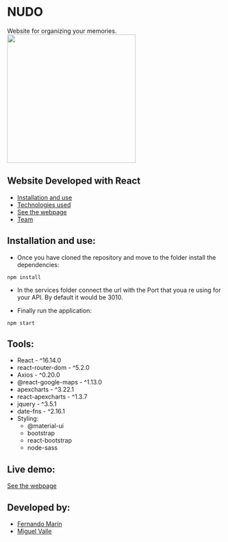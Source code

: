 # NUDO
Website for organizing your memories. 
<img src='https://res.cloudinary.com/difhe4gl3/image/upload/v1604218253/NUDO/assets/Recurso_17_ky7ydo.svg' width="300" height="300"  />
## Website Developed with React

- [Installation and use](#installation-and-use)
- [Technologies used](#tools)
- [See the webpage](#live-demo)
- [Team](#developed-by)

## Installation and use:
- Once you have cloned the repository and move to the folder install the dependencies:
```
npm install
```
- In the services folder connect the url with the Port that youa re using for your API. By default it would be 3010. 

- Finally run the application:
```
npm start
```

## Tools:
- React - ^16.14.0
- react-router-dom - ^5.2.0
- Axios - ^0.20.0
- @react-google-maps - ^1.13.0
- apexcharts - ^3.22.1
- react-apexcharts - ^1.3.7
- jquery - ^3.5.1
- date-fns - ^2.16.1
- Styling:
    - @material-ui
    - bootstrap
    - react-bootstrap
    - node-sass 

## Live demo:
[See the webpage](https://ironnudo.herokuapp.com/)

## Developed by:
- [Fernando Marín](https://github.com/fermarinsanchez)
- [Miguel Valle](https://github.com/MiguelValle94)
